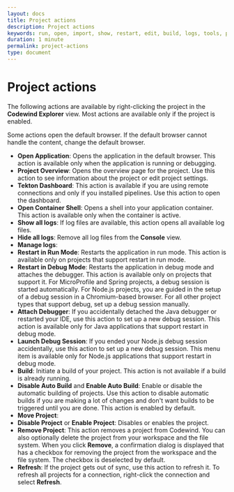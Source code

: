 ```yaml
---
layout: docs
title: Project actions
description: Project actions
keywords: run, open, import, show, restart, edit, build, logs, tools, project actions, attach, build, disable, enable, validate, refresh
duration: 1 minute
permalink: project-actions
type: document
---
```


# Project actions

The following actions are available by right-clicking the project in the **Codewind Explorer** view. Most actions are available only if the project is enabled.

Some actions open the default browser. If the default browser cannot handle the content, change the default browser.

- **Open Application**: Opens the application in the default browser. This action is available only when the application is running or debugging.
- **Project Overview**: Opens the overview page for the project. Use this action to see information about the project or edit project settings.
- **Tekton Dashboard**: This action is available if you are using remote connections and only if you installed pipelines. Use this action to open the dashboard.
- **Open Container Shell**: Opens a shell into your application container. This action is available only when the container is active.
- **Show all logs**: If log files are available, this action opens all available log files.
- **Hide all logs**: Remove all log files from the **Console** view.
- **Manage logs**:
- **Restart in Run Mode**: Restarts the application in run mode. This action is available only on projects that support restart in run mode. 
- **Restart in Debug Mode**: Restarts the application in debug mode and attaches the debugger. This action is available only on projects that support it. For MicroProfile and Spring projects, a debug session is started automatically. For Node.js projects, you are guided in the setup of a debug session in a Chromium-based browser. For all other project types that support debug, set up a debug session manually. 
- **Attach Debugger**:  If you accidentally detached the Java debugger or restarted your IDE, use this action to set up a new debug session. This action is available only for Java applications that support restart in debug mode.
- **Launch Debug Session**: If you ended your Node.js debug session accidentally, use this action to set up a new debug session. This menu item is available only for Node.js applications that support restart in debug mode.
- **Build**: Initiate a build of your project. This action is not available if a build is already running. 
- **Disable Auto Build** and **Enable Auto Build**: Enable or disable the automatic building of projects. Use this action to disable automatic builds if you are making a lot of changes and don't want builds to be triggered until you are done. This action is enabled by default.
- **Move Project**:
- **Disable Project** or **Enable Project**: Disables or enables the project.
- **Remove Project**: This action removes a project from Codewind. You can also optionally delete the project from your workspace and the file system. When you click **Remove**, a confirmation dialog is displayed that has a checkbox for removing the project from the workspace and the file system. The checkbox is deselected by default.
- **Refresh**: If the project gets out of sync, use this action to refresh it. To refresh all projects for a connection, right-click the connection and select **Refresh**.
